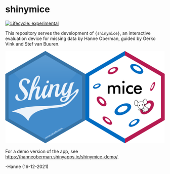 
<!-- README.md is generated from README.Rmd. Please edit that file -->

# shinymice

<!-- badges: start -->

[![Lifecycle:
experimental](https://img.shields.io/badge/lifecycle-experimental-orange.svg)](https://www.tidyverse.org/lifecycle/#experimental)
<!-- badges: end -->

This repository serves the development of `{shinymice}`, an interactive
evaluation device for missing data by Hanne Oberman, guided by Gerko
Vink and Stef van Buuren.

![shinymice hex sticker](inst/app/www/logo.png)

For a demo version of the app, see
<https://hanneoberman.shinyapps.io/shinymice-demo/>.

-Hanne (16-12-2021)

<!-- The goal of shinymice is to ... -->
<!-- ## Installation -->
<!-- You can install the released version of shinymice from [CRAN](https://CRAN.R-project.org) with: -->
<!-- ``` r -->
<!-- install.packages("shinymice") -->
<!-- ``` -->
<!-- And the development version from [GitHub](https://github.com/) with: -->
<!-- ``` r -->
<!-- # install.packages("devtools") -->
<!-- devtools::install_github("amices/shinyMice") -->
<!-- ``` -->
<!-- ## Example -->
<!-- This is a basic example which shows you how to solve a common problem: -->
<!-- ```{r example} -->
<!-- library(shinymice) -->
<!-- ## basic example code -->
<!-- ``` -->
<!-- What is special about using `README.Rmd` instead of just `README.md`? You can include R chunks like so: -->
<!-- ```{r cars} -->
<!-- summary(cars) -->
<!-- ``` -->
<!-- You'll still need to render `README.Rmd` regularly, to keep `README.md` up-to-date. -->
<!-- You can also embed plots, for example: -->
<!-- ```{r pressure, echo = FALSE} -->
<!-- plot(pressure) -->
<!-- ``` -->
<!-- In that case, don't forget to commit and push the resulting figure files, so they display on GitHub! -->
